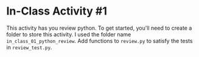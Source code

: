 # In-Class Activity #1

This activity has you review python. To get started, you'll need to create a folder to store this activity. I used the folder name ```in_class_01_python_review```.
Add functions to ```review.py``` to satisfy the tests in ```review_test.py```.
